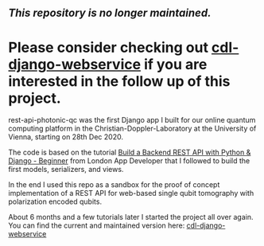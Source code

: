 ## _This repository is **no longer maintained**._ 
# Please consider checking out  [cdl-django-webservice](https://github.com/zilkf92/cdl-django-webservice/) if you are interested in the follow up of this project.


rest-api-photonic-qc was the first Django app I built for our online quantum computing platform in the Christian-Doppler-Laboratory at the University of Vienna, starting on 28th Dec 2020. 

The code is based on the tutorial [Build a Backend REST API with Python & Django - Beginner](https://londonappdeveloper.com/product/build-a-backend-rest-api-with-python-django-beginner/) from London App Developer that I followed to build the first models, serializers, and views. 

In the end I used this repo as a sandbox for the proof of concept implementation of a REST API for web-based single qubit tomography with polarization encoded qubits. 

About 6 months and a few tutorials later I started the project all over again. You can find the current and maintained version here: [cdl-django-webservice](https://github.com/zilkf92/cdl-django-webservice/)